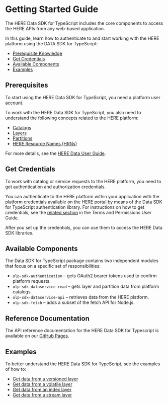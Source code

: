 # Getting Started Guide

The HERE Data SDK for TypeScript includes the core components to access the HERE APIs from any web-based application.

In this guide, learn how to authenticate to and start working with the HERE platform using the DATA SDK for TypeScript:

- [Prerequisite Knowledge](#prerequisite)
- [Get Credentials](#credentials)
- [Available Components](#components)
- [Examples](#examples)

## <a name="prerequisite"></a>Prerequisites

To start using the HERE Data SDK for TypeScript, you need a platform user account.

To work with the HERE Data SDK for TypeScript, you also need to understand the following concepts related to the HERE platform:

- [Catalogs](https://developer.here.com/olp/documentation/data-user-guide/portal/layers/catalogs.html)
- [Layers](https://developer.here.com/olp/documentation/data-user-guide/portal/layers/layers.html)
- [Partitions](https://developer.here.com/olp/documentation/data-user-guide/portal/layers/partitions.html)
- [HERE Resource Names (HRNs)](https://developer.here.com/olp/documentation/data-user-guide/shared_content/topics/olp/concepts/hrn.html)

For more details, see the [HERE Data User Guide](https://developer.here.com/olp/documentation/data-user-guide/index.html).

## <a name="credentials"></a> Get Credentials

To work with catalog or service requests to the HERE platform, you need to get authentication and authorization credentials.

You can authenticate to the HERE platform within your application with the platform credentials available on the HERE portal by means of the Data SDK for TypeScript authentication library. For instructions on how to get credentials, see the [related section](https://developer.here.com/olp/documentation/access-control/user-guide/topics/get-credentials.html) in the Terms and Permissions User Guide.

After you set up the credentials, you can use them to access the HERE Data SDK libraries.

## <a name="components"></a> Available Components

The Data SDK for TypeScript package contains two independent modules that focus on a specific set of responsibilities:

- `olp-sdk-authentication` &ndash; gets OAuth2 bearer tokens used to confirm platform requests.
- `olp-sdk-dataservice-read` &ndash; gets layer and partition data from platform catalogs.
- `olp-sdk-dataservice-api` &ndash; retrieves data from the HERE platform.
- `olp-sdk-fetch` &ndash; adds a subset of the fetch API for Node.js.

## Reference Documentation

The API reference documentation for the HERE Data SDK for Typescript is available on our [GitHub Pages](https://heremaps.github.io/here-data-sdk-typescript/).

## <a name="examples"></a> Examples

To better understand the HERE Data SDK for TypeScript, see the examples of how to:

- [Get data from a versioned layer](https://github.com/heremaps/here-data-sdk-typescript/blob/master/docs/examples/nodejs-read-versioned-layer.md)
- [Get data from a volatile layer](https://github.com/heremaps/here-data-sdk-typescript/blob/master/docs/examples/nodejs-read-volatile-layer.md)
- [Get data from an index layer](https://github.com/heremaps/here-data-sdk-typescript/blob/master/docs/examples/nodejs-read-index-layer.md)
- [Get data from a stream layer](https://github.com/heremaps/here-data-sdk-typescript/blob/master/docs/examples/nodejs-read-stream-layer.md)
